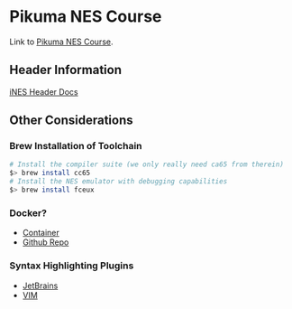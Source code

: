 # Pikuma NES Course
Link to [Pikuma NES Course](https://courses.pikuma.com/courses/take/nes-game-programming-tutorial/).
## Header Information
[iNES Header Docs](https://www.nesdev.org/wiki/INES)

## Other Considerations

### Brew Installation of Toolchain
```bash
# Install the compiler suite (we only really need ca65 from therein)
$> brew install cc65
# Install the NES emulator with debugging capabilities
$> brew install fceux
```

### Docker?

* [Container](https://hub.docker.com/r/bensuperpc/cc65)
* [Github Repo](https://github.com/bensuperpc/cc65-docker)

### Syntax Highlighting Plugins
* [JetBrains](https://plugins.jetbrains.com/plugin/16799-6502-assembly)
* [VIM](https://github.com/krischik/vim-asm_ca65)

